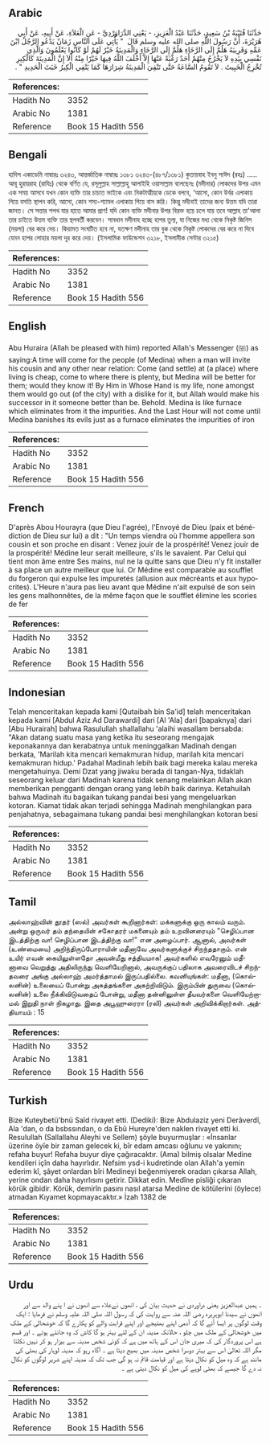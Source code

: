 ## Arabic


<div dir="rtl" lang="ar" style={{fontSize:'larger',backgroundColor:'#f8f9fa',padding:20}}>
حَدَّثَنَا قُتَيْبَةُ بْنُ سَعِيدٍ، حَدَّثَنَا عَبْدُ الْعَزِيزِ، - يَعْنِي الدَّرَاوَرْدِيَّ - عَنِ الْعَلاَءِ، عَنْ أَبِيهِ، عَنْ أَبِي هُرَيْرَةَ، أَنَّ رَسُولَ اللَّهِ صلى الله عليه وسلم قَالَ ‏ "‏ يَأْتِي عَلَى النَّاسِ زَمَانٌ يَدْعُو الرَّجُلُ ابْنَ عَمِّهِ وَقَرِيبَهُ هَلُمَّ إِلَى الرَّخَاءِ هَلُمَّ إِلَى الرَّخَاءِ وَالْمَدِينَةُ خَيْرٌ لَهُمْ لَوْ كَانُوا يَعْلَمُونَ وَالَّذِي نَفْسِي بِيَدِهِ لاَ يَخْرُجُ مِنْهُمْ أَحَدٌ رَغْبَةً عَنْهَا إِلاَّ أَخْلَفَ اللَّهُ فِيهَا خَيْرًا مِنْهُ أَلاَ إِنَّ الْمَدِينَةَ كَالْكِيرِ تُخْرِجُ الْخَبِيثَ ‏.‏ لاَ تَقُومُ السَّاعَةُ حَتَّى تَنْفِيَ الْمَدِينَةُ شِرَارَهَا كَمَا يَنْفِي الْكِيرُ خَبَثَ الْحَدِيدِ ‏"‏ ‏.‏
</div>
<div style={{backgroundColor:'#f8f9fa',padding:20, marginBottom: 10}}><table> <thead> <tr> <th>References:</th> <th></th> </tr> </thead> <tbody><tr><td>Hadith No</td><td>3352</td></tr><tr><td>Arabic No</td><td>1381</td></tr><tr><td>Reference</td><td>Book 15 Hadith 556</td></tr></tbody></table></div>

## Bengali


<div dir="ltr" lang="bn" style={{fontSize:'larger',backgroundColor:'#f8f9fa',padding:20}}>
হাদিস একাডেমি নাম্বারঃ ৩২৪৩, আন্তর্জাতিক নাম্বারঃ ১৩৮১ ৩২৪৩-(৪৮৭/১৩৮১) কুতায়বাহ ইবনু সাঈদ (রহঃ) ..... আবূ হুরায়রাহ (রাযিঃ) থেকে বর্ণিত যে, রসূলুল্লাহ সাল্লাল্লাহু আলাইহি ওয়াসাল্লাম বলেছেনঃ (মদীনার) লোকদের উপর এমন এক সময় আসবে যখন কোন ব্যক্তি তার চাচাত ভাইকে এবং নিকটাত্মীয়কে ডেকে বলবে, ‘আসো, কোন উর্বর এলাকায় গিয়ে বসতি স্থাপন করি, আসো, কোন শস্য-শ্যামল এলাকায় গিয়ে বাস করি। কিন্তু মদীনাই তাদের জন্য উত্তম যদি তারা জানত। সে সত্তার শপথ যার হাতে আমার প্রাণ! যদি কোন ব্যক্তি মদীনার উপর বিরক্ত হয়ে চলে যায় তবে আল্লাহ তা'আলা তার চাইতে উত্তম ব্যক্তি তার স্থলবর্তী করবেন। সাবধান মদীনাহ হচ্ছে হাপর তুল্য, যা নিজের মধ্য থেকে নিকৃষ্ট জিনিস (ময়লা) বের করে দেয়। কিয়ামত সংঘটিত হবে না, যতক্ষণ মদীনাহ তার বুক থেকে নিকৃষ্ট লোকদের বের করে না দিবে যেমন হাপর লোহার ময়লা দূর করে দেয়। (ইসলামিক ফাউন্ডেশন ৩২১৮, ইসলামীক সেন্টার ৩২১৫)
</div>
<div style={{backgroundColor:'#f8f9fa',padding:20, marginBottom: 10}}><table> <thead> <tr> <th>References:</th> <th></th> </tr> </thead> <tbody><tr><td>Hadith No</td><td>3352</td></tr><tr><td>Arabic No</td><td>1381</td></tr><tr><td>Reference</td><td>Book 15 Hadith 556</td></tr></tbody></table></div>

## English


<div dir="ltr" lang="en" style={{fontSize:'larger',backgroundColor:'#f8f9fa',padding:20}}>
Abu Huraira (Allah be pleased with him) reported Allah's Messenger (ﷺ) as saying:A time will come for the people (of Medina) when a man will invite his cousin and any other near relation: Come (and settle) at (a place) where living is cheap, come to where there is plenty, but Medina will be better for them; would they know it! By Him in Whose Hand is my life, none amongst them would go out (of the city) with a dislike for it, but Allah would make his successor in it someone better than be. Behold. Medina is like furnace which eliminates from it the impurities. And the Last Hour will not come until Medina banishes its evils just as a furnace eliminates the impurities of iron
</div>
<div style={{backgroundColor:'#f8f9fa',padding:20, marginBottom: 10}}><table> <thead> <tr> <th>References:</th> <th></th> </tr> </thead> <tbody><tr><td>Hadith No</td><td>3352</td></tr><tr><td>Arabic No</td><td>1381</td></tr><tr><td>Reference</td><td>Book 15 Hadith 556</td></tr></tbody></table></div>

## French


<div dir="ltr" lang="fr" style={{fontSize:'larger',backgroundColor:'#f8f9fa',padding:20}}>
D'après Abou Hourayra (que Dieu l'agrée), l'Envoyé de Dieu (paix et bénédiction de Dieu sur lui) a dit : "Un temps viendra où l'homme appellera son cousin et son proche en disant : Venez jouir de la prospérité! Venez jouir de la prospérité! Médine leur serait meilleure, s'ils le savaient. Par Celui qui tient mon âme entre Ses mains, nul ne la quitte sans que Dieu n'y fit installer à sa place un autre meilleur que lui. Or Médine est comparable au soufflet du forgeron qui expulse les impuretés (allusion aux mécréants et aux hypocrites). L'Heure n'aura pas lieu avant que Médine n'ait expulsé de son sein les gens malhonnêtes, de la même façon que le soufflet élimine les scories de fer
</div>
<div style={{backgroundColor:'#f8f9fa',padding:20, marginBottom: 10}}><table> <thead> <tr> <th>References:</th> <th></th> </tr> </thead> <tbody><tr><td>Hadith No</td><td>3352</td></tr><tr><td>Arabic No</td><td>1381</td></tr><tr><td>Reference</td><td>Book 15 Hadith 556</td></tr></tbody></table></div>

## Indonesian


<div dir="ltr" lang="id" style={{fontSize:'larger',backgroundColor:'#f8f9fa',padding:20}}>
Telah menceritakan kepada kami [Qutaibah bin Sa'id] telah menceritakan kepada kami [Abdul Aziz Ad Darawardi] dari [Al 'Ala] dari [bapaknya] dari [Abu Hurairah] bahwa Rasulullah shallallahu 'alaihi wasallam bersabda: "Akan datang suatu masa yang ketika itu seseorang mengajak keponakannya dan kerabatnya untuk meninggalkan Madinah dengan berkata, 'Marilah kita mencari kemakmuran hidup, marilah kita mencari kemakmuran hidup.' Padahal Madinah lebih baik bagi mereka kalau mereka mengetahuinya. Demi Dzat yang jiwaku berada di tangan-Nya, tidaklah seseorang keluar dari Madinah karena tidak senang melainkan Allah akan memberikan pengganti dengan orang yang lebih baik darinya. Ketahuilah bahwa Madinah itu bagaikan tukang pandai besi yang mengeluarkan kotoran. Kiamat tidak akan terjadi sehingga Madinah menghilangkan para penjahatnya, sebagaimana tukang pandai besi menghilangkan kotoran besi
</div>
<div style={{backgroundColor:'#f8f9fa',padding:20, marginBottom: 10}}><table> <thead> <tr> <th>References:</th> <th></th> </tr> </thead> <tbody><tr><td>Hadith No</td><td>3352</td></tr><tr><td>Arabic No</td><td>1381</td></tr><tr><td>Reference</td><td>Book 15 Hadith 556</td></tr></tbody></table></div>

## Tamil


<div dir="ltr" lang="ta" style={{fontSize:'larger',backgroundColor:'#f8f9fa',padding:20}}>
அல்லாஹ்வின் தூதர் (ஸல்) அவர்கள் கூறினார்கள்: மக்களுக்கு ஒரு காலம் வரும். அன்று ஒருவர் தம் தந்தையின் சகோதரர் மகனையும் தம் உறவினரையும் "செழிப்பான இடத்திற்கு வா! செழிப்பான இடத்திற்கு வா!" என அழைப்பார். ஆனால், அவர்கள் (உண்மையை) அறிந்திருப்போராயின் மதீனாவே அவர்களுக்குச் சிறந்ததாகும். என் உயிர் எவன் கையிலுள்ளதோ அவன்மீது சத்தியமாக! அவர்களில் எவரேனும் மதீனாவை வெறுத்து அதிலிருந்து வெளியேறினால், அவருக்குப் பதிலாக அவரைவிடச் சிறந்தவரை அங்கு அல்லாஹ் அமர்த்தாமல் இருப்பதில்லை. கவனியுங்கள்: மதீனா, (கொல்லனின்) உலையைப் போன்று அசுத்தங்களை அகற்றிவிடும். இரும்பின் துருவை (கொல்லனின்) உலை நீக்கிவிடுவதைப் போன்று, மதீனா தன்னிலுள்ள தீயவர்களை வெளியேற்றாமல் இறுதி நாள் நிகழாது. இதை அபூஹுரைரா (ரலி) அவர்கள் அறிவிக்கிறார்கள். அத்தியாயம் : 15
</div>
<div style={{backgroundColor:'#f8f9fa',padding:20, marginBottom: 10}}><table> <thead> <tr> <th>References:</th> <th></th> </tr> </thead> <tbody><tr><td>Hadith No</td><td>3352</td></tr><tr><td>Arabic No</td><td>1381</td></tr><tr><td>Reference</td><td>Book 15 Hadith 556</td></tr></tbody></table></div>

## Turkish


<div dir="ltr" lang="tr" style={{fontSize:'larger',backgroundColor:'#f8f9fa',padding:20}}>
Bize Kuteybetü'bnü Saîd rivayet etti. (Dediki): Bize Abdulaziz yeni Derâverdî, Ala 'dan, o da bsbssından, o da Ebû Hureyre'den naklen rivayet etti ki. Resulullah (Sallallahu Aleyhi ve Sellem) şöyle buyurmuşlar : «İnsanlar üzerine öyîe bir zaman gelecek ki, bîr edam amcası oğlunu ve yakınını; refaha buyur! Refaha buyur diye çağıracaktır. (Ama) bilmiş olsalar Medine kendileri içîn daha hayırlıdır. Nefsim ysd-i kudretinde olan Allah'a yemin ederim kî, şâyet onlardan bîri Medineyi beğenmiyerek oradan çıkarsa Allah, yerine ondan daha hayırlısını getirir. Dikkat edin. Medîne pisliği çıkaran körük gibidir. Körük, demirîn pasını nasıl atarsa Medine de kötülerini (öylece) atmadan Kıyamet kopmayacaktır.» İzah 1382 de
</div>
<div style={{backgroundColor:'#f8f9fa',padding:20, marginBottom: 10}}><table> <thead> <tr> <th>References:</th> <th></th> </tr> </thead> <tbody><tr><td>Hadith No</td><td>3352</td></tr><tr><td>Arabic No</td><td>1381</td></tr><tr><td>Reference</td><td>Book 15 Hadith 556</td></tr></tbody></table></div>

## Urdu


<div dir="rtl" lang="ur" style={{fontSize:'larger',backgroundColor:'#f8f9fa',padding:20}}>
۔ ہمیں عبدالعزیز یعنی دراوردی نے حدیث بیان کی ، انھوں نےعلاء سے انھوں نے ا پنے والد سے اور انھوں نے سیدنا ابوہریرہ رضی اللہ عنہ سے روایت کی کہ رسول اللہ صلی اللہ علیہ وسلم نے فرمایا : ایک وقت لوگوں پر ایسا آئے گا کہ آدمی اپنے بھتیجے اور اپنے قرابت والے کو پکارے گا کہ خوشحالی کے ملک میں خوشحالی کے ملک میں چلو ، حالانکہ مدینہ ان کے لئے بہتر ہو گا کاش کہ وہ جانتے ہوتے ۔ اور قسم ہے اس پروردگار کی کہ میری جان اس کے ہاتھ میں ہے کہ کوئی شخص مدینہ سے بیزار ہو کر نہیں نکلتا مگر اللہ تعالیٰ اس سے بہتر دوسرا شخص مدینہ میں بھیج دیتا ہے ۔ آگاہ رہو کہ مدینہ لوہار کی بھٹی کی مانند ہے کہ وہ میل کو نکال دیتا ہے اور قیامت قائم نہ ہو گی جب تک کہ مدینہ اپنے شریر لوگوں کو نکال نہ دے گا جیسے کہ بھٹی لوہے کی میل کو نکال دیتی ہے ۔
</div>
<div style={{backgroundColor:'#f8f9fa',padding:20, marginBottom: 10}}><table> <thead> <tr> <th>References:</th> <th></th> </tr> </thead> <tbody><tr><td>Hadith No</td><td>3352</td></tr><tr><td>Arabic No</td><td>1381</td></tr><tr><td>Reference</td><td>Book 15 Hadith 556</td></tr></tbody></table></div>